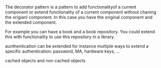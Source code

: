 The decorator pattern is a pattern to add functionalityof a current component or extend functionality of a current component without chaning the origianl component.
In this case you have the original component and the extended component.

For example you can have a book and a book repository.
You could extend this with functionality to use this repository in a library.

aunthentication can be extended for instance multiple ways to extend a specific authentication: password, MA, hardware keys, ...

cached objects and non cached objects

